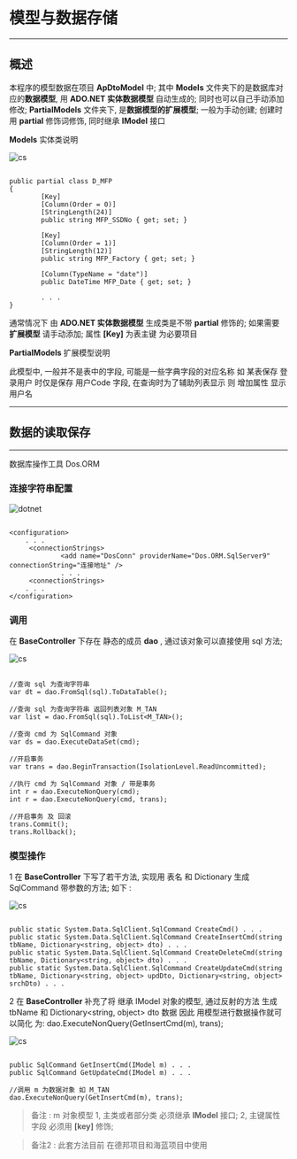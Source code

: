 # 模型与数据存储

---

## 概述

本程序的模型数据在项目 **ApDtoModel** 中; 
其中 **Models** 文件夹下的是数据库对应的**数据模型**, 用 **ADO.NET 实体数据模型** 自动生成的; 同时也可以自己手动添加修改; 
**PartialModels** 文件夹下, 是**数据模型的扩展模型**; 一般为手动创建; 创建时用 **partial** 修饰词修饰, 同时继承 **IModel** 接口

**Models** 实体类说明

![cs](https://skillicons.dev/icons?i=cs)
```

public partial class D_MFP
{
        [Key]
        [Column(Order = 0)]
        [StringLength(24)]
        public string MFP_SSDNo { get; set; }

        [Key]
        [Column(Order = 1)]
        [StringLength(12)]
        public string MFP_Factory { get; set; }
	
        [Column(TypeName = "date")]
        public DateTime MFP_Date { get; set; }

        . . .
}
```

通常情况下 由 **ADO.NET 实体数据模型** 生成类是不带 **partial** 修饰的;
如果需要 **扩展模型** 请手动添加; 属性 **[Key]** 为表主键 为必要项目

**PartialModels** 扩展模型说明

此模型中, 一般并不是表中的字段, 可能是一些字典字段的对应名称 
如 某表保存 登录用户 时仅是保存 用户Code 字段, 在查询时为了辅助列表显示 则 增加属性 显示用户名

---

## 数据的读取保存

---

数据库操作工具 Dos.ORM

### 连接字符串配置

![dotnet](https://skillicons.dev/icons?i=dotnet)
```

<configuration>
    . . .
     <connectionStrings>
             <add name="DosConn" providerName="Dos.ORM.SqlServer9" connectionString="连接地址" />
             . . .
     <connectionStrings>
    . . .
</configuration>

```

### 调用

在 **BaseController** 下存在 静态的成员 **dao** , 通过该对象可以直接使用 sql 方法;

![cs](https://skillicons.dev/icons?i=cs)
```

//查询 sql 为查询字符串
var dt = dao.FromSql(sql).ToDataTable();

//查询 sql 为查询字符串 返回列表对象 M_TAN
var list = dao.FromSql(sql).ToList<M_TAN>();

//查询 cmd 为 SqlCommand 对象
var ds = dao.ExecuteDataSet(cmd);

//开启事务
var trans = dao.BeginTransaction(IsolationLevel.ReadUncommitted);

//执行 cmd 为 SqlCommand 对象 / 带是事务
int r = dao.ExecuteNonQuery(cmd);
int r = dao.ExecuteNonQuery(cmd, trans);

//开启事务 及 回滚
trans.Commit();
trans.Rollback();

```

### 模型操作

1 在 **BaseController** 下写了若干方法, 实现用 表名 和 Dictionary 生成 SqlCommand 带参数的方法; 如下 : 

![cs](https://skillicons.dev/icons?i=cs)
```

public static System.Data.SqlClient.SqlCommand CreateCmd() . . .
public static System.Data.SqlClient.SqlCommand CreateInsertCmd(string tbName, Dictionary<string, object> dto) . . .
public static System.Data.SqlClient.SqlCommand CreateDeleteCmd(string tbName, Dictionary<string, object> dto) . . .
public static System.Data.SqlClient.SqlCommand CreateUpdateCmd(string tbName, Dictionary<string, object> updDto, Dictionary<string, object> srchDto) . . .

```

 2 在 **BaseController** 补充了将 继承 IModel 对象的模型, 通过反射的方法 生成 tbName 和 Dictionary<string, object> dto 数据
因此 用模型进行数据操作就可以简化 为: dao.ExecuteNonQuery(GetInsertCmd(m), trans); 

![cs](https://skillicons.dev/icons?i=cs)
```

public SqlCommand GetInsertCmd(IModel m) . . .
public SqlCommand GetUpdateCmd(IModel m) . . .

//调用 m 为数据对象 如 M_TAN
dao.ExecuteNonQuery(GetInsertCmd(m), trans);

```
>备注 : m 对象模型 1, 主类或者部分类 必须继承 **IModel** 接口; 2, 主键属性字段 必须用 **[key]** 修饰;

>备注2 : 此套方法目前 在德邦项目和海蓝项目中使用
